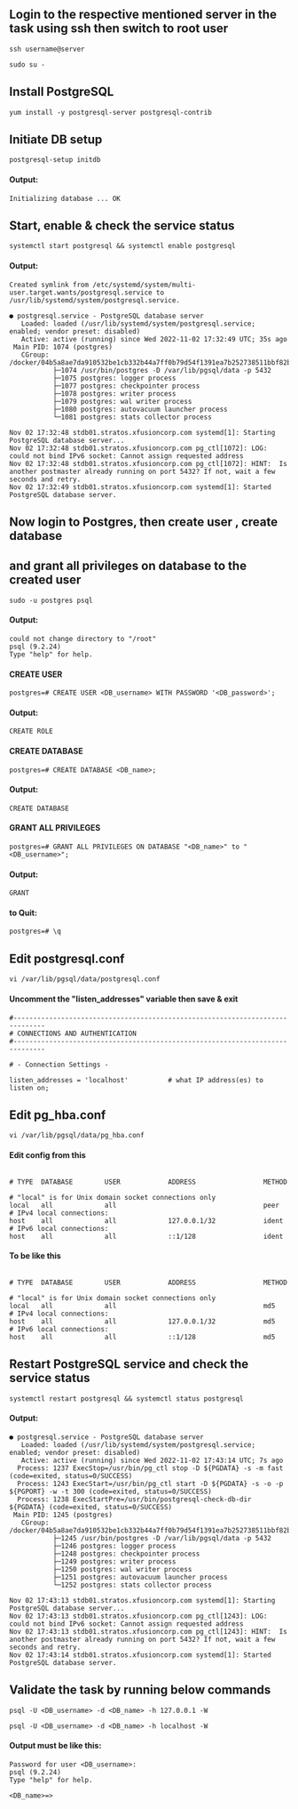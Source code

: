 ## Login to the respective mentioned server in the task using ssh then switch to root user

```
ssh username@server

sudo su -
```

## Install PostgreSQL

```
yum install -y postgresql-server postgresql-contrib
```
## Initiate DB setup  

```
postgresql-setup initdb
```
#### Output:
```
Initializing database ... OK
```

## Start, enable & check the service status 
```
systemctl start postgresql && systemctl enable postgresql
```
#### Output:
```
Created symlink from /etc/systemd/system/multi-user.target.wants/postgresql.service to /usr/lib/systemd/system/postgresql.service.

● postgresql.service - PostgreSQL database server
   Loaded: loaded (/usr/lib/systemd/system/postgresql.service; enabled; vendor preset: disabled)
   Active: active (running) since Wed 2022-11-02 17:32:49 UTC; 35s ago
 Main PID: 1074 (postgres)
   CGroup: /docker/04b5a8ae7da910532be1cb332b44a7ff0b79d54f1391ea7b252738511bbf82b7/system.slice/postgresql.service
           ├─1074 /usr/bin/postgres -D /var/lib/pgsql/data -p 5432
           ├─1075 postgres: logger process   
           ├─1077 postgres: checkpointer process   
           ├─1078 postgres: writer process   
           ├─1079 postgres: wal writer process   
           ├─1080 postgres: autovacuum launcher process   
           └─1081 postgres: stats collector process   

Nov 02 17:32:48 stdb01.stratos.xfusioncorp.com systemd[1]: Starting PostgreSQL database server...
Nov 02 17:32:48 stdb01.stratos.xfusioncorp.com pg_ctl[1072]: LOG:  could not bind IPv6 socket: Cannot assign requested address
Nov 02 17:32:48 stdb01.stratos.xfusioncorp.com pg_ctl[1072]: HINT:  Is another postmaster already running on port 5432? If not, wait a few seconds and retry.
Nov 02 17:32:49 stdb01.stratos.xfusioncorp.com systemd[1]: Started PostgreSQL database server.
```

## Now login to Postgres, then create user , create database 
## and grant all privileges on database to the created user

```
sudo -u postgres psql
```
#### Output:
```
could not change directory to "/root"
psql (9.2.24)
Type "help" for help.
```

#### CREATE USER
```
postgres=# CREATE USER <DB_username> WITH PASSWORD '<DB_password>';
```
#### Output:
```
CREATE ROLE
```
#### CREATE DATABASE
```
postgres=# CREATE DATABASE <DB_name>;
```
#### Output:
```
CREATE DATABASE
```
#### GRANT ALL PRIVILEGES
```
postgres=# GRANT ALL PRIVILEGES ON DATABASE "<DB_name>" to "<DB_username>";
```
#### Output:
```
GRANT
```
#### to Quit:
```
postgres=# \q
```

## Edit postgresql.conf
```
vi /var/lib/pgsql/data/postgresql.conf
```
#### Uncomment the "listen_addresses" variable then save & exit
```
#------------------------------------------------------------------------------
# CONNECTIONS AND AUTHENTICATION
#------------------------------------------------------------------------------

# - Connection Settings -

listen_addresses = 'localhost'          # what IP address(es) to listen on;
```
## Edit pg_hba.conf  
```
vi /var/lib/pgsql/data/pg_hba.conf
```
#### Edit config from this
``` 

# TYPE  DATABASE        USER            ADDRESS                 METHOD

# "local" is for Unix domain socket connections only
local   all             all                                     peer
# IPv4 local connections:
host    all             all             127.0.0.1/32            ident
# IPv6 local connections:
host    all             all             ::1/128                 ident

```
#### To be like this

```

# TYPE  DATABASE        USER            ADDRESS                 METHOD

# "local" is for Unix domain socket connections only
local   all             all                                     md5
# IPv4 local connections:
host    all             all             127.0.0.1/32            md5
# IPv6 local connections:
host    all             all             ::1/128                 md5

```
## Restart PostgreSQL service and check the service status
```
systemctl restart postgresql && systemctl status postgresql
```
#### Output:
```
● postgresql.service - PostgreSQL database server
   Loaded: loaded (/usr/lib/systemd/system/postgresql.service; enabled; vendor preset: disabled)
   Active: active (running) since Wed 2022-11-02 17:43:14 UTC; 7s ago
  Process: 1237 ExecStop=/usr/bin/pg_ctl stop -D ${PGDATA} -s -m fast (code=exited, status=0/SUCCESS)
  Process: 1243 ExecStart=/usr/bin/pg_ctl start -D ${PGDATA} -s -o -p ${PGPORT} -w -t 300 (code=exited, status=0/SUCCESS)
  Process: 1238 ExecStartPre=/usr/bin/postgresql-check-db-dir ${PGDATA} (code=exited, status=0/SUCCESS)
 Main PID: 1245 (postgres)
   CGroup: /docker/04b5a8ae7da910532be1cb332b44a7ff0b79d54f1391ea7b252738511bbf82b7/system.slice/postgresql.service
           ├─1245 /usr/bin/postgres -D /var/lib/pgsql/data -p 5432
           ├─1246 postgres: logger process   
           ├─1248 postgres: checkpointer process   
           ├─1249 postgres: writer process   
           ├─1250 postgres: wal writer process   
           ├─1251 postgres: autovacuum launcher process   
           └─1252 postgres: stats collector process   

Nov 02 17:43:13 stdb01.stratos.xfusioncorp.com systemd[1]: Starting PostgreSQL database server...
Nov 02 17:43:13 stdb01.stratos.xfusioncorp.com pg_ctl[1243]: LOG:  could not bind IPv6 socket: Cannot assign requested address
Nov 02 17:43:13 stdb01.stratos.xfusioncorp.com pg_ctl[1243]: HINT:  Is another postmaster already running on port 5432? If not, wait a few seconds and retry.
Nov 02 17:43:14 stdb01.stratos.xfusioncorp.com systemd[1]: Started PostgreSQL database server.
```

## Validate the task by running below commands
```
psql -U <DB_username> -d <DB_name> -h 127.0.0.1 -W

psql -U <DB_username> -d <DB_name> -h localhost -W
```

#### Output must be like this:
```
Password for user <DB_username>: 
psql (9.2.24)
Type "help" for help.

<DB_name>=>
```





